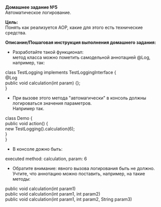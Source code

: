 **Домашнее задание №5**  
Автоматическое логирование.

**Цель:**  
Понять как реализуется AOP, какие для этого есть технические средства.

**Описание/Пошаговая инструкция выполнения домашнего задания:**

- Разработайте такой функционал:  
  метод класса можно пометить самодельной аннотацией @Log, например, так:

class TestLogging implements TestLoggingInterface {  
@Log  
public void calculation(int param) {};  
}

- При вызове этого метода "автомагически" в консоль должны логироваться значения параметров.  
  Например так.

class Demo {  
public void action() {  
new TestLogging().calculation(6);  
}  
}

- В консоле дожно быть:

executed method: calculation, param: 6

- Обратите внимание: явного вызова логирования быть не должно.  
  Учтите, что аннотацию можно поставить, например, на такие методы:

public void calculation(int param1)  
public void calculation(int param1, int param2)  
public void calculation(int param1, int param2, String param3)